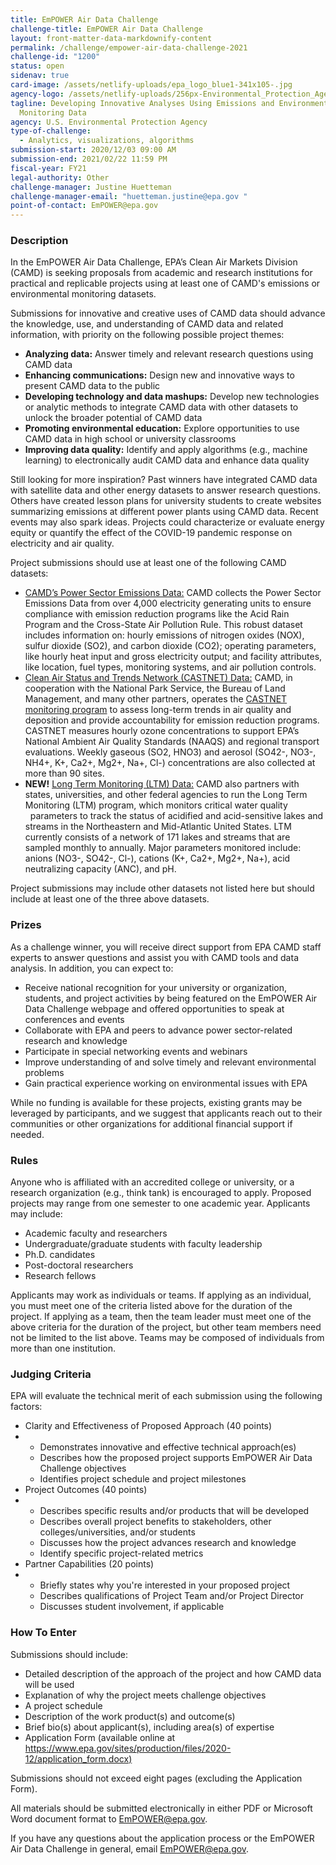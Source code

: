 ```yaml
---
title: EmPOWER Air Data Challenge
challenge-title: EmPOWER Air Data Challenge
layout: front-matter-data-markdownify-content
permalink: /challenge/empower-air-data-challenge-2021
challenge-id: "1200"
status: open
sidenav: true
card-image: /assets/netlify-uploads/epa_logo_blue1-341x105-.jpg
agency-logo: /assets/netlify-uploads/256px-Environmental_Protection_Agency_logo.png
tagline: Developing Innovative Analyses Using Emissions and Environmental
  Monitoring Data
agency: U.S. Environmental Protection Agency
type-of-challenge:
  - Analytics, visualizations, algorithms
submission-start: 2020/12/03 09:00 AM
submission-end: 2021/02/22 11:59 PM
fiscal-year: FY21
legal-authority: Other
challenge-manager: Justine Huetteman
challenge-manager-email: "huetteman.justine@epa.gov "
point-of-contact: EmPOWER@epa.gov
---
```

### Description

In the EmPOWER Air Data Challenge, EPA’s Clean Air Markets Division (CAMD) is seeking proposals from academic and research institutions for practical and replicable projects using at least one of CAMD's emissions or environmental monitoring datasets.

Submissions for innovative and creative uses of CAMD data should advance the knowledge, use, and understanding of CAMD data and related information, with priority on the following possible project themes:

* **Analyzing data:** Answer timely and relevant research questions using CAMD data
* **Enhancing communications:** Design new and innovative ways to present CAMD data to the public
* **Developing technology and data mashups:** Develop new technologies or analytic methods to integrate CAMD data with other datasets to unlock the broader potential of CAMD data
* **Promoting environmental education:** Explore opportunities to use CAMD data in high school or university classrooms
* **Improving data quality:** Identify and apply algorithms (e.g., machine learning) to electronically audit CAMD data and enhance data quality

Still looking for more inspiration? Past winners have integrated CAMD data with satellite data and other energy datasets to answer research questions. Others have created lesson plans for university students to create websites summarizing emissions at different power plants using CAMD data. Recent events may also spark ideas. Projects could characterize or evaluate energy equity or quantify the effect of the COVID-19 pandemic response on electricity and air quality.

Project submissions should use at least one of the following CAMD datasets:

* [CAMD’s Power Sector Emissions Data:](https://www.epa.gov/airmarkets/power-sector-emissions-data) CAMD collects the Power Sector Emissions Data from over 4,000 electricity generating units to ensure compliance with emission reduction programs like the Acid Rain Program and the Cross-State Air Pollution Rule. This robust dataset includes information on: hourly emissions of nitrogen oxides (NOX), sulfur dioxide (SO2), and carbon dioxide (CO2); operating parameters, like hourly heat input and gross electricity output; and facility attributes, like location, fuel types, monitoring systems, and air pollution controls.
* [Clean Air Status and Trends Network (CASTNET) Data:](https://www.epa.gov/castnet) CAMD, in cooperation with the National Park Service, the Bureau of Land Management, and many other partners, operates the [CASTNET monitoring program](https://www3.epa.gov/castnet/docs/CASTNET_Factsheet_2019.pdf) to assess long-term trends in air quality and deposition and provide accountability for emission reduction programs. CASTNET measures hourly ozone concentrations to support EPA’s National Ambient Air Quality Standards (NAAQS) and regional transport evaluations. Weekly gaseous (SO2, HNO3) and aerosol (SO42-, NO3-, NH4+, K+, Ca2+, Mg2+, Na+, Cl-) concentrations are also collected at more than 90 sites.
* **NEW!** [Long Term Monitoring (LTM) Data:](https://www.epa.gov/airmarkets/monitoring-surface-water-chemistry) CAMD also partners with states, universities, and other federal agencies to run the Long Term Monitoring (LTM) program, which monitors critical water quality   parameters to track the status of acidified and acid-sensitive lakes and streams in the Northeastern and Mid-Atlantic United States. LTM currently consists of a network of 171 lakes and streams that are sampled monthly to annually. Major parameters monitored include: anions (NO3-, SO42-, Cl-), cations (K+, Ca2+, Mg2+, Na+), acid neutralizing capacity (ANC), and pH.

Project submissions may include other datasets not listed here but should include at least one of the three above datasets.

### Prizes

As a challenge winner, you will receive direct support from EPA CAMD staff experts to answer questions and assist you with CAMD tools and data analysis. In addition, you can expect to:

* Receive national recognition for your university or organization, students, and project activities by being featured on the EmPOWER Air Data Challenge webpage and offered opportunities to speak at conferences and events
* Collaborate with EPA and peers to advance power sector-related research and knowledge
* Participate in special networking events and webinars
* Improve understanding of and solve timely and relevant environmental problems
* Gain practical experience working on environmental issues with EPA

While no funding is available for these projects, existing grants may be leveraged by participants, and we suggest that applicants reach out to their communities or other organizations for additional financial support if needed.

### Rules

Anyone who is affiliated with an accredited college or university, or a research organization (e.g., think tank) is encouraged to apply. Proposed projects may range from one semester to one academic year. Applicants may include:

* Academic faculty and researchers
* Undergraduate/graduate students with faculty leadership
* Ph.D. candidates
* Post-doctoral researchers
* Research fellows

Applicants may work as individuals or teams. If applying as an individual, you must meet one of the criteria listed above for the duration of the project. If applying as a team, then the team leader must meet one of the above criteria for the duration of the project, but other team members need not be limited to the list above. Teams may be composed of individuals from more than one institution.

### Judging Criteria

EPA will evaluate the technical merit of each submission using the following factors:

* Clarity and Effectiveness of Proposed Approach (40 points)
* * Demonstrates innovative and effective technical approach(es)
  * Describes how the proposed project supports EmPOWER Air Data Challenge objectives
  * Identifies project schedule and project milestones
* Project Outcomes (40 points)
* * Describes specific results and/or products that will be developed
  * Describes overall project benefits to stakeholders, other colleges/universities, and/or students
  * Discusses how the project advances research and knowledge
  * Identify specific project-related metrics
* Partner Capabilities (20 points)
* * Briefly states why you're interested in your proposed project
  * Describes qualifications of Project Team and/or Project Director
  * Discusses student involvement, if applicable

### How To Enter

Submissions should include:

* Detailed description of the approach of the project and how CAMD data will be used
* Explanation of why the project meets challenge objectives
* A project schedule
* Description of the work product(s) and outcome(s)
* Brief bio(s) about applicant(s), including area(s) of expertise
* Application Form (available online at [https://www.epa.gov/sites/production/files/2020-12/application_form.docx)](https://www.google.com/url?sa=D&q=https://www.epa.gov/sites/production/files/2020-12/application_form.docx&ust=1608352740000000&usg=AOvVaw2861M4stLqMwcgKm7l-NB_&hl=en&source=gmail)

Submissions should not exceed eight pages (excluding the Application Form).

All materials should be submitted electronically in either PDF or Microsoft Word document format to <EmPOWER@epa.gov>.

If you have any questions about the application process or the EmPOWER Air Data Challenge in general, email <EmPOWER@epa.gov>.